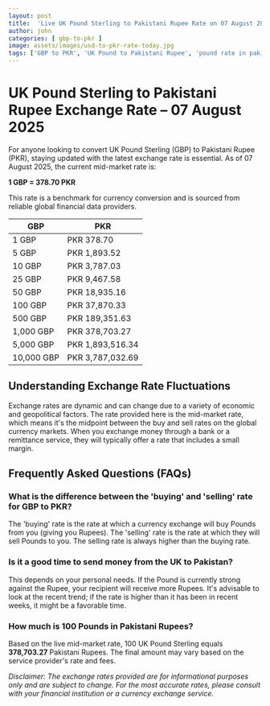 ```yaml
---
layout: post
title:  'Live UK Pound Sterling to Pakistani Rupee Rate on 07 August 2025'
author: john
categories: [ gbp-to-pkr ]
image: assets/images/usd-to-pkr-rate-today.jpg
tags: ['GBP to PKR', 'UK Pound to Pakistani Rupee', 'pound rate in pakistan', 'great britain pound to pkr', 'uk to pakistan money transfer']
---
```


# UK Pound Sterling to Pakistani Rupee Exchange Rate – 07 August 2025

For anyone looking to convert UK Pound Sterling (GBP) to Pakistani Rupee (PKR), staying updated with the latest exchange rate is essential. As of 07 August 2025, the current mid-market rate is:

**1 GBP = 378.70 PKR**

This rate is a benchmark for currency conversion and is sourced from reliable global financial data providers.

| GBP | PKR |
| --- | --- |
| 1 GBP | PKR 378.70 |
| 5 GBP | PKR 1,893.52 |
| 10 GBP | PKR 3,787.03 |
| 25 GBP | PKR 9,467.58 |
| 50 GBP | PKR 18,935.16 |
| 100 GBP | PKR 37,870.33 |
| 500 GBP | PKR 189,351.63 |
| 1,000 GBP | PKR 378,703.27 |
| 5,000 GBP | PKR 1,893,516.34 |
| 10,000 GBP | PKR 3,787,032.69 |


## Understanding Exchange Rate Fluctuations

Exchange rates are dynamic and can change due to a variety of economic and geopolitical factors. The rate provided here is the mid-market rate, which means it's the midpoint between the buy and sell rates on the global currency markets. When you exchange money through a bank or a remittance service, they will typically offer a rate that includes a small margin.

## Frequently Asked Questions (FAQs)

### What is the difference between the 'buying' and 'selling' rate for GBP to PKR?

The 'buying' rate is the rate at which a currency exchange will buy Pounds from you (giving you Rupees). The 'selling' rate is the rate at which they will sell Pounds to you. The selling rate is always higher than the buying rate.

### Is it a good time to send money from the UK to Pakistan?

This depends on your personal needs. If the Pound is currently strong against the Rupee, your recipient will receive more Rupees. It's advisable to look at the recent trend; if the rate is higher than it has been in recent weeks, it might be a favorable time.

### How much is 100 Pounds in Pakistani Rupees?

Based on the live mid-market rate, 100 UK Pound Sterling equals **378,703.27** Pakistani Rupees. The final amount may vary based on the service provider's rate and fees.



*Disclaimer: The exchange rates provided are for informational purposes only and are subject to change. For the most accurate rates, please consult with your financial institution or a currency exchange service.*
